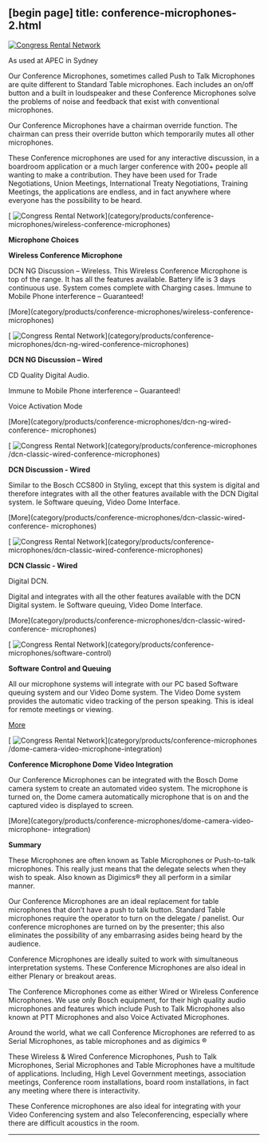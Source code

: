 [begin page]
 title: conference-microphones-2.html
----------------------------------------------------------

[ ![Congress Rental Network](/wp-content/uploads/2011/09/11.png)](/wp-content/uploads/2011/09/11.png)

As used at APEC in Sydney

Our Conference Microphones, sometimes called Push to Talk Microphones are quite different to Standard Table microphones. Each includes an on/off button and a built in loudspeaker and these Conference Microphones solve the problems of noise and feedback that exist with conventional microphones.

Our Conference Microphones have a chairman override function. The chairman can press their override button which temporarily mutes all other microphones.

These Conference microphones are used for any interactive discussion, in a boardroom application or a much larger conference with 200+ people all wanting to make a contribution. They have been used for Trade Negotiations, Union Meetings, International Treaty Negotiations, Training Meetings, the applications are endless, and in fact anywhere where everyone has the possibility to be heard.

[ ![Congress Rental Network](/wp-content/uploads/2011/09/9-300x244.jpg)](category/products/conference- microphones/wireless-conference-microphones)

**Microphone Choices**

**Wireless Conference Microphone**

DCN NG Discussion – Wireless. This Wireless Conference Microphone is top of the range. It has all the features available. Battery life is 3 days continuous use. System comes complete with Charging cases. Immune to Mobile Phone interference – Guaranteed!

[More](category/products/conference-microphones/wireless-conference- microphones)

[ ![Congress Rental Network](/wp-content/uploads/2011/09/10-300x288.jpg)](category/products/conference- microphones/dcn-ng-wired-conference-microphones)

**DCN NG Discussion – Wired**

CD Quality Digital Audio.

Immune to Mobile Phone interference – Guaranteed!

Voice Activation Mode

[More](category/products/conference-microphones/dcn-ng-wired-conference- microphones)

[ ![Congress Rental Network](http://www.congressrental.com.au/wp-content/uploads/2011/09/111.jpg)](category/products/conference-microphones /dcn-classic-wired-conference-microphones)

**DCN Discussion - Wired**

Similar to the Bosch CCS800 in Styling, except that this system is digital and therefore integrates with all the other features available with the DCN Digital system. Ie Software queuing, Video Dome Interface.

[More](category/products/conference-microphones/dcn-classic-wired-conference- microphones)

[ ![Congress Rental Network](/wp-content/uploads/2011/09/2-300x201.png)](category/products/conference- microphones/dcn-classic-wired-conference-microphones)

**DCN Classic - Wired**

Digital DCN.

Digital and integrates with all the other features available with the DCN Digital system. Ie Software queuing, Video Dome Interface.

[More](category/products/conference-microphones/dcn-classic-wired-conference- microphones)

[ ![Congress Rental Network](/wp-content/uploads/2011/09/12-300x225.jpg)](category/products/conference- microphones/software-control)

**Software Control and Queuing**

All our microphone systems will integrate with our PC based Software queuing system and our Video Dome system. The Video Dome system provides the automatic video tracking of the person speaking. This is ideal for remote meetings or viewing.

[More](category/products/conference-microphones/software-control)

[ ![Congress Rental Network](/wp-content/uploads/2011/09/13.jpg)](category/products/conference-microphones /dome-camera-video-microphone-integration)

**Conference Microphone Dome Video Integration**

Our Conference Microphones can be integrated with the Bosch Dome camera system to create an automated video system. The microphone is turned on, the Dome camera automatically microphone that is on and the captured video is displayed to screen.

[More](category/products/conference-microphones/dome-camera-video-microphone- integration)

**Summary**

These Microphones are often known as Table Microphones or Push-to-talk microphones. This really just means that the delegate selects when they wish to speak. Also known as Digimics® they all perform in a similar manner.

Our Conference Microphones are an ideal replacement for table microphones that don’t have a push to talk button. Standard Table microphones require the operator to turn on the delegate / panelist. Our conference microphones are turned on by the presenter; this also eliminates the possibility of any embarrasing asides being heard by the audience.

Conference Microphones are ideally suited to work with simultaneous interpretation systems. These Conference Microphones are also ideal in either Plenary or breakout areas.

The Conference Microphones come as either Wired or Wireless Conference Microphones. We use only Bosch equipment, for their high quality audio microphones and features which include Push to Talk Microphones also known at PTT Microphones and also Voice Activated Microphones.

Around the world, what we call Conference Microphones are referred to as Serial Microphones, as table microphones and as digimics ®

These Wireless &amp; Wired Conference Microphones, Push to Talk Microphones, Serial Microphones and Table Microphones have a multitude of applications. Including, High Level Government meetings, association meetings, Conference room installations, board room installations, in fact any meeting where there is interactivity.

These Conference microphones are also ideal for integrating with your Video Conferencing system and also Teleconferencing, especially where there are difficult acoustics in the room.




----------------------------------------------------------
